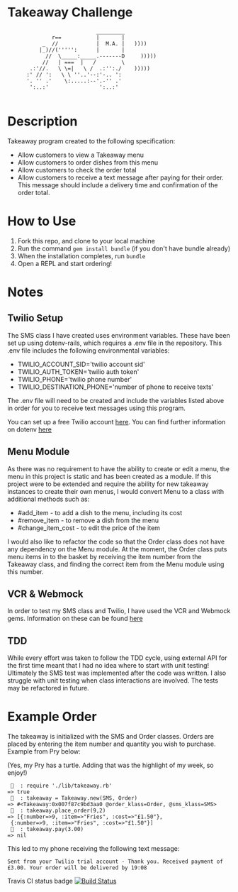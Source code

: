 Takeaway Challenge
==================
```
                            _________
              r==           |       |
           _  //            |  M.A. |   ))))
          |_)//(''''':      |       |
            //  \_____:_____.-------D     )))))
           //   | ===  |   /        \
       .:'//.   \ \=|   \ /  .:'':./    )))))
      :' // ':   \ \ ''..'--:'-.. ':
      '. '' .'    \:.....:--'.-'' .'
       ':..:'                ':..:'
 
 ```

Description
===========
Takeaway program created to the following specification:
* Allow customers to view a Takeaway menu
* Allow customers to order dishes from this menu
* Allow customers to check the order total
* Allow customers to receive a text message after paying for their order. This message should include a delivery time and confirmation of the order total.

How to Use
==========
1. Fork this repo, and clone to your local machine
2. Run the command `gem install bundle` (if you don't have bundle already)
3. When the installation completes, run `bundle`
4. Open a REPL and start ordering!

Notes
=====
Twilio Setup
------------
The SMS class I have created uses environment variables. These have been set up using dotenv-rails, which requires a .env file in the repository. This .env file includes the following environmental variables:
* TWILIO_ACCOUNT_SID='twilio account sid'
* TWILIO_AUTH_TOKEN='twilio auth token'
* TWILIO_PHONE='twilio phone number'
* TWILIO_DESTINATION_PHONE='number of phone to receive texts'

The .env file will need to be created and include the variables listed above in order for you to receive text messages using this program.

You can set up a free Twilio account [here](https://www.twilio.com/).
You can find further information on dotenv [here](https://www.twilio.com/blog/2015/02/managing-development-environment-variables-across-multiple-ruby-applications.html)

Menu Module
-----------
As there was no requirement to have the ability to create or edit a menu, the menu in this project is static and has been created as a module. If this project were to be extended and require the ability for new takeaway instances to create their own menus, I would convert Menu to a class with additional methods such as:
* #add_item - to add a dish to the menu, including its cost
* #remove_item - to remove a dish from the menu
* #change_item_cost - to edit the price of the item

I would also like to refactor the code so that the Order class does not have any dependency on the Menu module. At the moment, the Order class puts menu items in to the basket by receiving the item number from the Takeaway class, and finding the correct item from the Menu module using this number.

VCR & Webmock
-------------
In order to test my SMS class and Twilio, I have used the VCR and Webmock gems. Information on these can be found [here](https://github.com/makersacademy/course/blob/master/pills/levels_of_stubbing.md)

TDD
---
While every effort was taken to follow the TDD cycle, using external API for the first time meant that I had no idea where to start with unit testing! Ultimately the SMS test was implemented after the code was written. I also struggle with unit testing when class interactions are involved. The tests may be refactored in future.

Example Order
=============
The takeaway is initialized with the SMS and Order classes. Orders are placed by entering the item number and quantity you wish to purchase. Example from Pry below:

(Yes, my Pry has a turtle. Adding that was the highlight of my week, so enjoy!)
```
 🐢  : require './lib/takeaway.rb'
=> true
 🐢  : takeaway = Takeaway.new(SMS, Order)
=> #<Takeaway:0x007f87c9bd3aa0 @order_klass=Order, @sms_klass=SMS>
 🐢  : takeaway.place_order(9,2)
=> [{:number=>9, :item=>"Fries", :cost=>"£1.50"},
 {:number=>9, :item=>"Fries", :cost=>"£1.50"}]
 🐢  : takeaway.pay(3.00)
=> nil
```

This led to my phone receiving the following text message:
```
Sent from your Twilio trial account - Thank you. Received payment of £3.00. Your order will be delivered by 19:08
```

Travis CI status badge [![Build Status](https://travis-ci.org/kwilson541/takeaway-challenge.svg?branch=master)](https://travis-ci.org/kwilson541/takeaway-challenge)